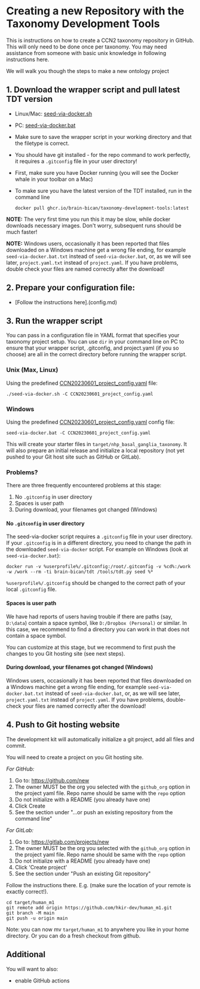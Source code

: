 # Creating a new Repository with the Taxonomy Development Tools

This is instructions on how to create a CCN2 taxonomy repository in
GitHub. This will only need to be done once per taxonomy. You may need
assistance from someone with basic unix knowledge in following
instructions here.

We will walk you though the steps to make a new ontology project

## 1. Download the wrapper script and pull latest TDT version

- Linux/Mac: [seed-via-docker.sh](https://raw.githubusercontent.com/brain-bican/taxonomy-development-tools/main/seed-via-docker.sh)
- PC: [seed-via-docker.bat](https://raw.githubusercontent.com/brain-bican/taxonomy-development-tools/main/seed-via-docker.bat)
- Make sure to save the wrapper script in your working directory and that the filetype is correct.
- You should have git installed - for the repo command to work perfectly, it requires a `.gitconfig` file in your user directory!
- First, make sure you have Docker running (you will see the Docker whale in your toolbar on a Mac)
- To make sure you have the latest version of the TDT installed, run in the command line

  `docker pull ghcr.io/brain-bican/taxonomy-development-tools:latest`

**NOTE:** The very first time you run this it may be slow, while docker downloads necessary images. Don't worry, subsequent runs should be much faster!

**NOTE:** Windows users, occasionally it has been reported that files downloaded on a Windows machine get a wrong file ending, for example `seed-via-docker.bat.txt` instead of `seed-via-docker.bat`, or, as we will see later, `project.yaml.txt` instead of `project.yaml`. If you have problems, double check your files are named correctly after the download!

## 2. Prepare your configuration file:
 - [Follow the instructions here].(config.md)

## 3. Run the wrapper script

You can pass in a configuration file in YAML format that specifies your taxonomy project setup. You can use `dir` in your command line on PC to ensure that your wrapper script, .gitconfig, and project.yaml (if you so choose) are all in the correct directory before running the wrapper script.

### Unix (Max, Linux)

Using the predefined [CCN20230601_project_config.yaml](https://github.com/brain-bican/taxonomy-development-tools/tree/main/examples/nhp_basal_ganglia/CCN20230601_project_config.yaml) file:

    ./seed-via-docker.sh -C CCN20230601_project_config.yaml

### Windows

Using the predefined [CCN20230601_project_config.yaml](https://github.com/brain-bican/taxonomy-development-tools/tree/main/examples/nhp_basal_ganglia/CCN20230601_project_config.yaml) config file:

    seed-via-docker.bat -C CCN20230601_project_config.yaml

This will create your starter files in
`target/nhp_basal_ganglia_taxonomy`. It will also prepare an initial
release and initialize a local repository (not yet pushed to your Git host site such as GitHub or GitLab).

### Problems?

There are three frequently encountered problems at this stage:

1. No `.gitconfig` in user directory
2. Spaces is user path
3. During download, your filenames got changed (Windows)

#### No `.gitconfig` in user directory

The seed-via-docker script requires a `.gitconfig` file in your user directory. If your `.gitconfig` is in a different directory, you need to change the path in the downloaded `seed-via-docker` script. For example on Windows (look at `seed-via-docker.bat`):

```
docker run -v %userprofile%/.gitconfig:/root/.gitconfig -v %cd%:/work -w /work --rm -ti brain-bican/tdt /tools/tdt.py seed %*
```

`%userprofile%/.gitconfig` should be changed to the correct path of your local `.gitconfig` file.

#### Spaces is user path

We have had reports of users having trouble if there are paths (say, `D:\data`) contain a space symbol, like `D:/Dropbox (Personal)` or similar. In this case, we recommend to find a directory you can work in that does not contain a space symbol.

You can customize at this stage, but we recommend to first push the changes to you Git hosting site (see next steps).

#### During download, your filenames got changed (Windows)

Windows users, occasionally it has been reported that files downloaded on a Windows machine get a wrong file ending,
for example `seed-via-docker.bat.txt` instead of `seed-via-docker.bat`, or, as we will see later, `project.yaml.txt`
instead of `project.yaml`. If you have problems, double-check your files are named correctly after the download!

## 4. Push to Git hosting website

The development kit will automatically initialize a git project, add all files and commit.

You will need to create a project on you Git hosting site.

_For GitHub:_

1.  Go to: https://github.com/new
2.  The owner MUST be the org you selected with the `github_org` option in the project yaml file. Repo name should be same with the `repo` option
3.  Do not initialize with a README (you already have one)
4.  Click Create
5.  See the section under "…or push an existing repository from the command line"

_For GitLab:_

1.  Go to: https://gitlab.com/projects/new
2.  The owner MUST be the org you selected with the `github_org` option in the project yaml file. Repo name should be same with the `repo` option
3.  Do not initialize with a README (you already have one)
4.  Click 'Create project'
5.  See the section under "Push an existing Git repository"

Follow the instructions there. E.g. (make sure the location of your remote is exactly correct!).

```
cd target/human_m1
git remote add origin https://github.com/hkir-dev/human_m1.git
git branch -M main
git push -u origin main
```

Note: you can now mv `target/human_m1` to anywhere you like in your home directory. Or you can do a fresh checkout from github.

## Additional

You will want to also:

- enable GitHub actions

